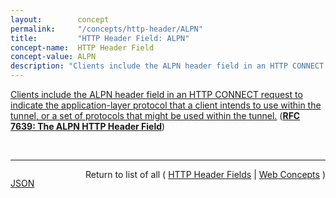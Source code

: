 ```yaml
---
layout:        concept
permalink:     "/concepts/http-header/ALPN"
title:         "HTTP Header Field: ALPN"
concept-name:  HTTP Header Field
concept-value: ALPN
description: "Clients include the ALPN header field in an HTTP CONNECT request to indicate the application-layer protocol that a client intends to use within the tunnel, or a set of protocols that might be used within the tunnel."
---
```


[Clients include the ALPN header field in an HTTP CONNECT request to indicate the application-layer protocol that a client intends to use within the tunnel, or a set of protocols that might be used within the tunnel.](http://tools.ietf.org/html/rfc7639#section-2 "Read documentation for HTTP Header Field &#34;ALPN&#34;") (**[RFC 7639: The ALPN HTTP Header Field](/specs/IETF/RFC/7639 "This specification allows HTTP CONNECT requests to indicate what protocol is intended to be used within the tunnel once established, using the ALPN header field.")**)

<br/>
<hr/>

<p style="float : left"><a href="./ALPN.json" title="JSON representing this particular Web Concept value">JSON</a></p>
<p style="text-align: right">Return to list of all ( <a href="../http-header/">HTTP Header Fields</a> | <a href="../">Web Concepts</a> )</p>
